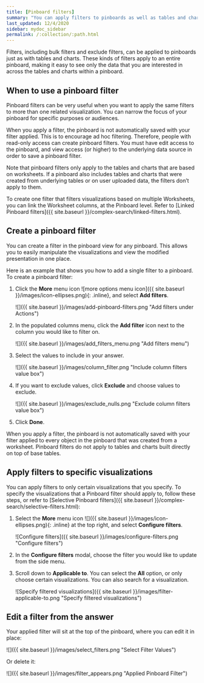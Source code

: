 ```yaml
---
title: [Pinboard filters]
summary: "You can apply filters to pinboards as well as tables and charts."
last_updated: 12/4/2020
sidebar: mydoc_sidebar
permalink: /:collection/:path.html
---
```

Filters, including bulk filters and exclude filters, can be applied to pinboards just as with tables
and charts. These kinds of filters apply to an entire pinboard, making it easy
to see only the data that you are interested in across the tables and charts
within a pinboard.

## When to use a pinboard filter

Pinboard filters can be very useful when you want to apply the same filters to
more than one related visualization. You can narrow the focus of your pinboard
for specific purposes or audiences.

When you apply a filter, the pinboard is not automatically saved with your
filter applied. This is to encourage ad hoc filtering. Therefore, people with
read-only access can create pinboard filters. You must have edit access to the
pinboard, and view access (or higher) to the underlying data source in order to save a pinboard filter.

Note that pinboard filters only apply to the tables and charts that are based on
worksheets. If a pinboard also includes tables and charts that were created from
underlying tables or on user uploaded data, the filters don’t apply to them.

To create one filter that filters visualizations based on multiple Worksheets, you can link the Worksheet columns, at the Pinboard level. Refer to [Linked Pinboard filters]({{ site.baseurl }}/complex-search/linked-filters.html).

## Create a pinboard filter

You can create a filter in the pinboard view for any pinboard. This allows you
to easily manipulate the visualizations and view the modified presentation in
one place.

Here is an example that shows you how to add a single filter to a pinboard. To
create a pinboard filter:

1. Click the **More** menu icon ![more options menu icon]({{ site.baseurl }}/images/icon-ellipses.png){: .inline}, and select **Add filters**.

     ![]({{ site.baseurl }}/images/add-pinboard-filters.png "Add filters under Actions")

2. In the populated columns menu, click the **Add filter** icon next to the column you would like to filter on.

     ![]({{ site.baseurl }}/images/add_filters_menu.png "Add filters menu")

3. Select the values to include in your answer.

     ![]({{ site.baseurl }}/images/column_filter.png "Include column filters value box")

4. If you want to exclude values, click **Exclude** and choose values to exclude.

     ![]({{ site.baseurl }}/images/exclude_nulls.png "Exclude column filters value box")

5. Click **Done**.

  When you apply a filter, the pinboard is not automatically saved with your
  filter applied to every object in the pinboard that was created from a
  worksheet. Pinboard filters do not apply to tables and charts built directly on
  top of base tables.

## Apply filters to specific visualizations
You can apply filters to only certain visualizations that you specify. To specify the visualizations that a Pinboard filter should apply to, follow these steps, or refer to [Selective Pinboard filters]({{ site.baseurl }}/complex-search/selective-filters.html):

1. Select the **More** menu icon ![]({{ site.baseurl }}/images/icon-ellipses.png){: .inline} at the top right, and select **Configure filters**.

    ![Configure filters]({{ site.baseurl }}/images/configure-filters.png "Configure filters")

2. In the **Configure filters** modal, choose the filter you would like to update from the side menu.

3. Scroll down to **Applicable to**. You can select the **All** option, or only choose certain visualizations. You can also search for a visualization.

    ![Specify filtered visualizations]({{ site.baseurl }}/images/filter-applicable-to.png "Specify filtered visualizations")

## Edit a filter from the answer

Your applied filter will sit at the top of the pinboard, where you can edit it in place:

![]({{ site.baseurl }}/images/select_filters.png "Select Filter Values")

Or delete it:

![]({{ site.baseurl }}/images/filter_appears.png "Applied Pinboard Filter")
